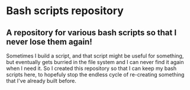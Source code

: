 # Bash scripts repository
## A repository for various bash scripts so that I never lose them again!
Sometimes I build a script, and that script might be useful for something, but eventually gets burried in the file system and I can never find it again when I need it.
So I created this repository so that I can keep my bash scripts here, to hopefuly stop the endless cycle of re-creating something that I've already built before.
